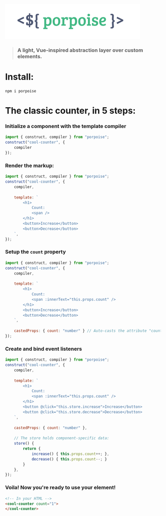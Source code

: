 ![Porpoise](./logo.png)

> ### A light, Vue-inspired abstraction layer over custom elements.

# Install:
`npm i porpoise`

# The classic counter, in 5 steps:

### Initialize a component with the template compiler
```js
import { construct, compiler } from "porpoise";
construct("cool-counter", {
    compiler
});
```

### Render the markup:
```js 
import { construct, compiler } from "porpoise";
construct("cool-counter", {
    compiler,

    template: `
        <h1>
            Count:
            <span />
        </h1>
        <button>Increase</button>
        <button>Decrease</button>
    `,
});
```

### Setup the `count` property
```js 
import { construct, compiler } from "porpoise";
construct("cool-counter", {
    compiler,

    template: `
        <h1>
            Count:
            <span :innerText="this.props.count" />
        </h1>
        <button>Increase</button>
        <button>Decrease</button>
    `,

    castedProps: { count: "number" } // Auto-casts the attribute "count" to a number.
});
```

### Create and bind event listeners
```js
import { construct, compiler } from "porpoise";
construct("cool-counter", {
    compiler,

    template: `
        <h1>
            Count:
            <span :innerText="this.props.count" />
        </h1>
        <button @click="this.store.increase">Increase</button>
        <button @click="this.store.decrease">Decrease</button>
    `,

    castedProps: { count: "number" },

    // The store holds component-specific data:
    store() {
        return {
            increase() { this.props.count++; },
            decrease() { this.props.count--; }
        }
    },
});
```

### Voila! Now you're ready to use your element!

```html
<!-- In your HTML -->
<cool-counter count="1">
</cool-counter>
```